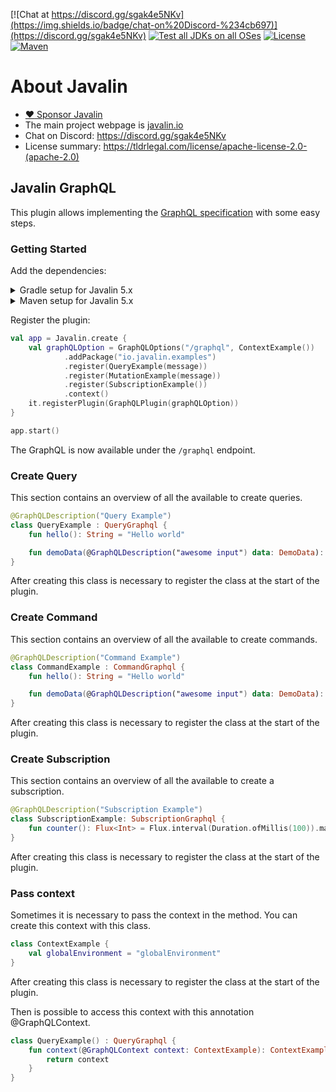 [![Chat at https://discord.gg/sgak4e5NKv](https://img.shields.io/badge/chat-on%20Discord-%234cb697)](https://discord.gg/sgak4e5NKv)
[![Test all JDKs on all OSes](https://github.com/javalin/javalin-graphql/actions/workflows/main.yml/badge.svg)](https://github.com/javalin/javalin-graphql/actions/workflows/main.yml)
[![License](https://img.shields.io/badge/License-Apache%202.0-blue.svg)](https://opensource.org/licenses/Apache-2.0)
[![Maven](https://img.shields.io/maven-central/v/io.javalin/javalin.svg)](https://search.maven.org/#search%7Cgav%7C1%7Cg%3A%22io.javalin%22%20AND%20a%3A%22javalin%22)

# About Javalin

* [:heart: Sponsor Javalin](https://github.com/sponsors/tipsy)
* The main project webpage is [javalin.io](https://javalin.io)
* Chat on Discord: https://discord.gg/sgak4e5NKv
* License summary: https://tldrlegal.com/license/apache-license-2.0-(apache-2.0)

## Javalin GraphQL

This plugin allows implementing the [GraphQL specification](https://graphql.org)
with some easy steps.

### Getting Started

Add the dependencies:

<details>
    <summary>Gradle setup for Javalin 5.x</summary>

```groovy
repositories {
    maven {
        url "https://maven.reposilite.com/releases"
    }
}

dependencies {
    implementation "io.javalin.community.graphql:javalin-graphql:5.0.1"
}
```

</details>


<details>
    <summary>Maven setup for Javalin 5.x</summary>

```xml
<project>
    
    <repositories>
        <repository>
            <id>reposilite-repository</id>
            <url>https://maven.reposilite.com/releases</url>
        </repository>
    </repositories>

    <dependencies>
        <dependency>
            <groupId>io.javalin.community.graphql</groupId>
            <artifactId>javalin-graphql</artifactId>
            <version>5.0.1</version>
        </dependency>
    </dependencies>
</project>
```

</details>

Register the plugin:

```kotlin
val app = Javalin.create {
    val graphQLOption = GraphQLOptions("/graphql", ContextExample())
            .addPackage("io.javalin.examples")
            .register(QueryExample(message))
            .register(MutationExample(message))
            .register(SubscriptionExample())
            .context()
    it.registerPlugin(GraphQLPlugin(graphQLOption))
}

app.start()
```

The GraphQL is now available under the `/graphql` endpoint.

### Create Query

This section contains an overview of all the available to create queries.

```kotlin
@GraphQLDescription("Query Example")
class QueryExample : QueryGraphql {
    fun hello(): String = "Hello world"

    fun demoData(@GraphQLDescription("awesome input") data: DemoData): DemoData = data
}
```

After creating this class is necessary to register the class at the start of the plugin.

### Create Command

This section contains an overview of all the available to create commands.

```kotlin
@GraphQLDescription("Command Example")
class CommandExample : CommandGraphql {
    fun hello(): String = "Hello world"

    fun demoData(@GraphQLDescription("awesome input") data: DemoData): DemoData = data
}
```

After creating this class is necessary to register the class at the start of the plugin.

### Create Subscription

This section contains an overview of all the available to create a subscription.

```kotlin
@GraphQLDescription("Subscription Example")
class SubscriptionExample: SubscriptionGraphql {
    fun counter(): Flux<Int> = Flux.interval(Duration.ofMillis(100)).map { 1 }
}
```

After creating this class is necessary to register the class at the start of the plugin.

### Pass context

Sometimes it is necessary to pass the context in the method. You can create this context with this class.

```kotlin
class ContextExample {
    val globalEnvironment = "globalEnvironment"
}
```

After creating this class is necessary to register the class at the start of the plugin.

Then is possible to access this context with this annotation @GraphQLContext.

```kotlin
class QueryExample() : QueryGraphql {
    fun context(@GraphQLContext context: ContextExample): ContextExample {
        return context
    }
}
```
